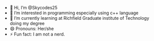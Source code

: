 - 👋 Hi, I’m @Skycodes25
- 👀 I’m interested in programming especially using c++ language 
- 🌱 I’m currently learning at Richfield Graduate institute of Technology doing my degree
- 😄 Pronouns: Her/she
- ⚡ Fun fact: I am not a nerd.

<!---
Skycodes25/Skycodes25 is a ✨ special ✨ repository because its `README.md` (this file) appears on your GitHub profile.
You can click the Preview link to take a look at your changes.
--->
